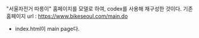 "서울자전거 따릉이" 홈페이지를 모델로 하여, codex를 사용해 재구성한 것이다.
기존 홈페이지 url : https://www.bikeseoul.com/main.do
- index.html이 main page다.
